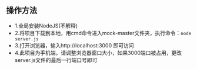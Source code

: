 ## 操作方法

- 1.全局安装NodeJS(不解释)
- 2.将项目下载到本地，用cmd命令进入mock-master文件夹，执行命令：```node server.js```
- 3.打开浏览器，输入http://localhost:3000 即可访问
- 4.此项目为手机端，请调整浏览器窗口大小，如果3000端口被占用，更改server.js文件的最后一行端口号即可
